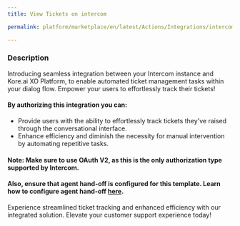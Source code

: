 ```yaml
---
title: View Tickets on intercom

permalink: platform/marketplace/en/latest/Actions/Integrations/intercom_viewTickets

---
```


### Description

Introducing seamless integration between your Intercom instance and Kore.ai XO Platform, to enable automated ticket management tasks within your dialog flow. Empower your users to effortlessly track their tickets!


#### By authorizing this integration you can:
- Provide users with the ability to effortlessly track tickets they've raised through the conversational interface.
- Enhance efficiency and diminish the necessity for manual intervention by automating repetitive tasks.

#### Note: Make sure to use OAuth V2, as this is the only authorization type supported by Intercom.

#### Also, ensure that agent hand-off is configured for this template. Learn how to configure agent hand-off [here](https://docs.kore.ai/xo/how-tos/build-a-banking-assistant/deploy-the-assistant/configure-an-agent-transfer/?h=agent+transfer). 

Experience streamlined ticket tracking and enhanced efficiency with our integrated solution. Elevate your customer support experience today!
